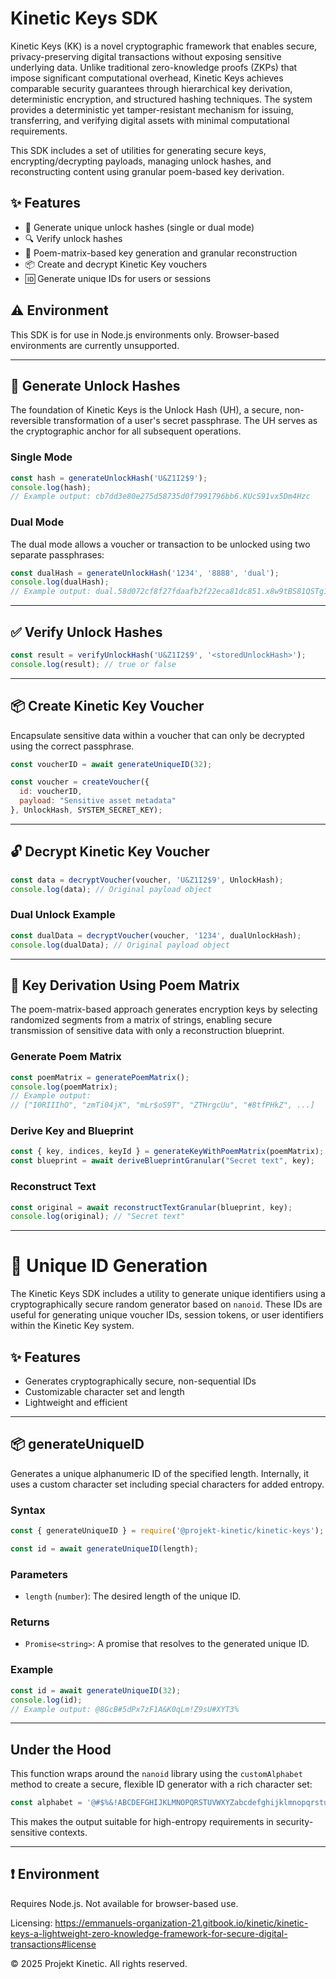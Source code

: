 # Kinetic Keys SDK

Kinetic Keys (KK) is a novel cryptographic framework that enables secure, privacy-preserving digital transactions without exposing sensitive underlying data. Unlike traditional zero-knowledge proofs (ZKPs) that impose significant computational overhead, Kinetic Keys achieves comparable security guarantees through hierarchical key derivation, deterministic encryption, and structured hashing techniques. The system provides a deterministic yet tamper-resistant mechanism for issuing, transferring, and verifying digital assets with minimal computational requirements.

This SDK includes a set of utilities for generating secure keys, encrypting/decrypting payloads, managing unlock hashes, and reconstructing content using granular poem-based key derivation.

## ✨ Features
- 🔑 Generate unique unlock hashes (single or dual mode)
- 🔍 Verify unlock hashes
- 🧬 Poem-matrix-based key generation and granular reconstruction
- 📦 Create and decrypt Kinetic Key vouchers
- 🆔 Generate unique IDs for users or sessions

## ⚠️ Environment
This SDK is for use in Node.js environments only. Browser-based environments are currently unsupported.

---

## 🔐 Generate Unlock Hashes
The foundation of Kinetic Keys is the Unlock Hash (UH), a secure, non-reversible transformation of a user's secret passphrase. The UH serves as the cryptographic anchor for all subsequent operations.

### Single Mode
```js
const hash = generateUnlockHash('U&Z1I2$9');
console.log(hash);
// Example output: cb7dd3e80e275d58735d0f7991796bb6.KUcS91vx5Dm4Hzc
```

### Dual Mode
The dual mode allows a voucher or transaction to be unlocked using two separate passphrases:
```js
const dualHash = generateUnlockHash('1234', '8888', 'dual');
console.log(dualHash);
// Example output: dual.58d072cf8f27fdaafb2f22eca81dc851.x8w9tBS81QSTg1ftA2xzmAdT0bBtUW.QQhz.gCEB
```

---

## ✅ Verify Unlock Hashes
```js
const result = verifyUnlockHash('U&Z1I2$9', '<storedUnlockHash>');
console.log(result); // true or false
```

---

## 📦 Create Kinetic Key Voucher
Encapsulate sensitive data within a voucher that can only be decrypted using the correct passphrase.

```js
const voucherID = await generateUniqueID(32);

const voucher = createVoucher({
  id: voucherID,
  payload: "Sensitive asset metadata"
}, UnlockHash, SYSTEM_SECRET_KEY);
```

---

## 🔓 Decrypt Kinetic Key Voucher
```js
const data = decryptVoucher(voucher, 'U&Z1I2$9', UnlockHash);
console.log(data); // Original payload object
```

### Dual Unlock Example
```js
const dualData = decryptVoucher(voucher, '1234', dualUnlockHash);
console.log(dualData); // Original payload object
```

---

## 📐 Key Derivation Using Poem Matrix
The poem-matrix-based approach generates encryption keys by selecting randomized segments from a matrix of strings, enabling secure transmission of sensitive data with only a reconstruction blueprint.

### Generate Poem Matrix
```js
const poemMatrix = generatePoemMatrix();
console.log(poemMatrix);
// Example output:
// ["I0RIIIhO", "zmTi04jX", "mLr$oS9T", "ZTHrgcUu", "#8tfPHkZ", ...]
```

### Derive Key and Blueprint
```js
const { key, indices, keyId } = generateKeyWithPoemMatrix(poemMatrix);
const blueprint = await deriveBlueprintGranular("Secret text", key);
```

### Reconstruct Text
```js
const original = await reconstructTextGranular(blueprint, key);
console.log(original); // "Secret text"
```

---

# 🔐 Unique ID Generation

The Kinetic Keys SDK includes a utility to generate unique identifiers using a cryptographically secure random generator based on `nanoid`. These IDs are useful for generating unique voucher IDs, session tokens, or user identifiers within the Kinetic Key system.

## ✨ Features
- Generates cryptographically secure, non-sequential IDs
- Customizable character set and length
- Lightweight and efficient

---

## 📦 generateUniqueID

Generates a unique alphanumeric ID of the specified length. Internally, it uses a custom character set including special characters for added entropy.

### Syntax
```js
const { generateUniqueID } = require('@projekt-kinetic/kinetic-keys');

const id = await generateUniqueID(length);
```

### Parameters
- `length` (`number`): The desired length of the unique ID.

### Returns
- `Promise<string>`: A promise that resolves to the generated unique ID.

### Example
```js
const id = await generateUniqueID(32);
console.log(id);
// Example output: @8GcB#5dPx7zF1A&K0qLm!Z9sU#XYT3%
```

---

## Under the Hood
This function wraps around the `nanoid` library using the `customAlphabet` method to create a secure, flexible ID generator with a rich character set:
```js
const alphabet = '@#$%&!ABCDEFGHIJKLMNOPQRSTUVWXYZabcdefghijklmnopqrstuvwxyz0123456789';
```

This makes the output suitable for high-entropy requirements in security-sensitive contexts.

---

## ❗ Environment
Requires Node.js. Not available for browser-based use.



Licensing: https://emmanuels-organization-21.gitbook.io/kinetic/kinetic-keys-a-lightweight-zero-knowledge-framework-for-secure-digital-transactions#license




© 2025 Projekt Kinetic. All rights reserved.

